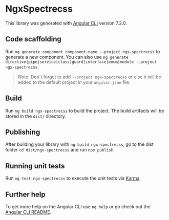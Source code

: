 # NgxSpectrecss

This library was generated with [Angular CLI](https://github.com/angular/angular-cli) version 7.2.0.

## Code scaffolding

Run `ng generate component component-name --project ngx-spectrecss` to generate a new component. You can also use `ng generate directive|pipe|service|class|guard|interface|enum|module --project ngx-spectrecss`.
> Note: Don't forget to add `--project ngx-spectrecss` or else it will be added to the default project in your `angular.json` file. 

## Build

Run `ng build ngx-spectrecss` to build the project. The build artifacts will be stored in the `dist/` directory.

## Publishing

After building your library with `ng build ngx-spectrecss`, go to the dist folder `cd dist/ngx-spectrecss` and run `npm publish`.

## Running unit tests

Run `ng test ngx-spectrecss` to execute the unit tests via [Karma](https://karma-runner.github.io).

## Further help

To get more help on the Angular CLI use `ng help` or go check out the [Angular CLI README](https://github.com/angular/angular-cli/blob/master/README.md).
